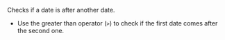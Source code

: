 Checks if a date is after another date.

- Use the greater than operator (`>`) to check if the first date comes after the second one.